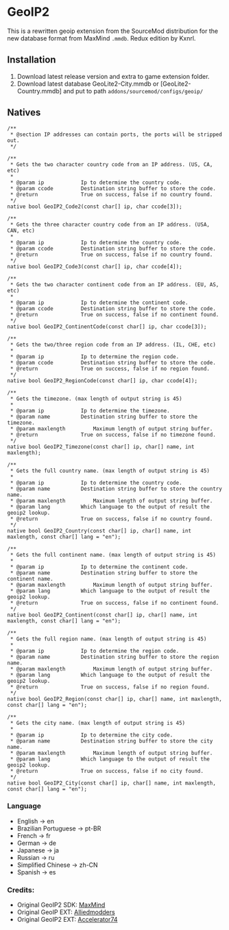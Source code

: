 # GeoIP2
This is a rewritten geoip extension from the SourceMod distribution for the new database format from MaxMind `.mmdb`.
Redux edition by Kxnrl.  
  
  
## Installation
1. Download latest release version and extra to game extension folder.
2. Download latest database GeoLite2-City.mmdb or [GeoLite2-Country.mmdb] and put to path `addons/sourcemod/configs/geoip/`
  
  
## Natives

``` sourcepawn
/**
 * @section IP addresses can contain ports, the ports will be stripped out.
 */

/**
 * Gets the two character country code from an IP address. (US, CA, etc)
 *
 * @param ip			Ip to determine the country code.
 * @param ccode			Destination string buffer to store the code.
 * @return				True on success, false if no country found.
 */
native bool GeoIP2_Code2(const char[] ip, char ccode[3]);

/**
 * Gets the three character country code from an IP address. (USA, CAN, etc)
 *
 * @param ip			Ip to determine the country code.
 * @param ccode			Destination string buffer to store the code.
 * @return				True on success, false if no country found.
 */
native bool GeoIP2_Code3(const char[] ip, char ccode[4]);

/**
 * Gets the two character continent code from an IP address. (EU, AS, etc)
 *
 * @param ip			Ip to determine the continent code.
 * @param ccode			Destination string buffer to store the code.
 * @return				True on success, false if no continent found.
 */
native bool GeoIP2_ContinentCode(const char[] ip, char ccode[3]);

/**
 * Gets the two/three region code from an IP address. (IL, CHE, etc)
 *
 * @param ip			Ip to determine the region code.
 * @param ccode			Destination string buffer to store the code.
 * @return				True on success, false if no region found.
 */
native bool GeoIP2_RegionCode(const char[] ip, char ccode[4]);

/**
 * Gets the timezone. (max length of output string is 45)
 *
 * @param ip			Ip to determine the timezone.
 * @param name			Destination string buffer to store the timezone.
 * @param maxlength			Maximum length of output string buffer.
 * @return				True on success, false if no timezone found.
 */
native bool GeoIP2_Timezone(const char[] ip, char[] name, int maxlength);

/**
 * Gets the full country name. (max length of output string is 45)
 *
 * @param ip			Ip to determine the country code.
 * @param name			Destination string buffer to store the country name.
 * @param maxlength			Maximum length of output string buffer.
 * @param lang			Which language to the output of result the geoip2 lookup.
 * @return				True on success, false if no country found.
 */
native bool GeoIP2_Country(const char[] ip, char[] name, int maxlength, const char[] lang = "en");

/**
 * Gets the full continent name. (max length of output string is 45)
 *
 * @param ip			Ip to determine the continent code.
 * @param name			Destination string buffer to store the continent name.
 * @param maxlength			Maximum length of output string buffer.
 * @param lang			Which language to the output of result the geoip2 lookup.
 * @return				True on success, false if no continent found.
 */
native bool GeoIP2_Continent(const char[] ip, char[] name, int maxlength, const char[] lang = "en");

/**
 * Gets the full region name. (max length of output string is 45)
 *
 * @param ip			Ip to determine the region code.
 * @param name			Destination string buffer to store the region name.
 * @param maxlength			Maximum length of output string buffer.
 * @param lang			Which language to the output of result the geoip2 lookup.
 * @return				True on success, false if no region found.
 */
native bool GeoIP2_Region(const char[] ip, char[] name, int maxlength, const char[] lang = "en");

/**
 * Gets the city name. (max length of output string is 45)
 *
 * @param ip			Ip to determine the city code.
 * @param name			Destination string buffer to store the city name.
 * @param maxlength			Maximum length of output string buffer.
 * @param lang			Which language to the output of result the geoip2 lookup.
 * @return				True on success, false if no city found.
 */
native bool GeoIP2_City(const char[] ip, char[] name, int maxlength, const char[] lang = "en");
```
  
  
### Language
- English -> en
- Brazilian Portuguese -> pt-BR
- French -> fr
- German -> de
- Japanese -> ja
- Russian -> ru
- Simplified Chinese -> zh-CN
- Spanish -> es
  
  
### Credits:  
- Original GeoIP2 SDK: [MaxMind](https://maxmind.com "maxmind")  
- Original GeoIP  EXT: [Alliedmodders](https://github.com/alliedmodders/sourcemod "Alliedmodders")  
- Original GeoIP2 EXT: [Accelerator74](https://github.com/Accelerator74 "Accelerator74")  